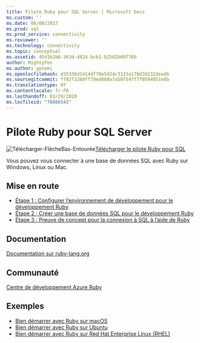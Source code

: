 ```yaml
---
title: Pilote Ruby pour SQL Server | Microsoft Docs
ms.custom: ''
ms.date: 08/08/2017
ms.prod: sql
ms.prod_service: connectivity
ms.reviewer: ''
ms.technology: connectivity
ms.topic: conceptual
ms.assetid: 45d1b1b6-363d-4924-bcb1-b2582b60f76b
author: MightyPen
ms.author: genemi
ms.openlocfilehash: d35336d1414df78e5d24c3133a176d3d232deadb
ms.sourcegitcommit: ff82f3260ff79ed860a7a58f54ff7f0594851e6b
ms.translationtype: HT
ms.contentlocale: fr-FR
ms.lasthandoff: 03/29/2020
ms.locfileid: "78866542"
---
```

# <a name="ruby-driver-for-sql-server"></a>Pilote Ruby pour SQL Server

![Télécharger-FlècheBas-Entourée](../../ssms/media/download-icon.png)[Télécharger le pilote Ruby pour SQL](../sql-connection-libraries.md#anchor-20-drivers-relational-access)

Vous pouvez vous connecter à une base de données SQL avec Ruby sur Windows, Linux ou Mac.   
  
## <a name="getting-started"></a>Mise en route  
* [Étape 1 : Configurer l’environnement de développement pour le développement Ruby](step-1-configure-development-environment-for-ruby-development.md)  
* [Étape 2 : Créer une base de données SQL pour le développement Ruby](step-2-create-a-sql-database-for-ruby-development.md)  
* [Étape 3 : Preuve de concept pour la connexion à SQL à l’aide de Ruby](step-3-proof-of-concept-connecting-to-sql-using-ruby.md)  
  
## <a name="documentation"></a>Documentation  
[Documentation sur ruby-lang.org](https://www.ruby-lang.org/en/documentation/)  
  
## <a name="community"></a>Communauté  
[Centre de développement Azure Ruby](https://azure.microsoft.com/develop/ruby/)  
  
## <a name="samples"></a>Exemples
* [Bien démarrer avec Ruby sur macOS](https://www.microsoft.com/sql-server/developer-get-started/ruby/mac/)
* [Bien démarrer avec Ruby sur Ubuntu](https://www.microsoft.com/sql-server/developer-get-started/ruby/ubuntu/)
* [Bien démarrer avec Ruby sur Red Hat Enterprise Linux (RHEL)](https://www.microsoft.com/sql-server/developer-get-started/ruby/rhel/)
